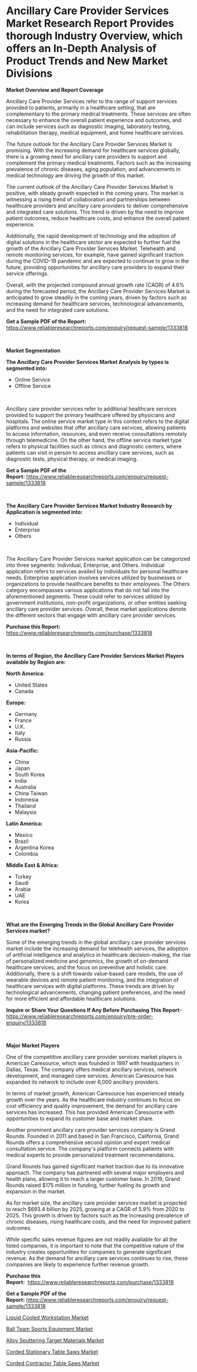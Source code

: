 <p><h1>Ancillary Care Provider Services Market Research Report Provides thorough Industry Overview, which offers an In-Depth Analysis of Product Trends and New Market Divisions</h1></p><p><strong>Market Overview and Report Coverage</strong></p>
<p><p>Ancillary Care Provider Services refer to the range of support services provided to patients, primarily in a healthcare setting, that are complementary to the primary medical treatments. These services are often necessary to enhance the overall patient experience and outcomes, and can include services such as diagnostic imaging, laboratory testing, rehabilitation therapy, medical equipment, and home healthcare services.</p><p>The future outlook for the Ancillary Care Provider Services Market is promising. With the increasing demand for healthcare services globally, there is a growing need for ancillary care providers to support and complement the primary medical treatments. Factors such as the increasing prevalence of chronic diseases, aging population, and advancements in medical technology are driving the growth of this market.</p><p>The current outlook of the Ancillary Care Provider Services Market is positive, with steady growth expected in the coming years. The market is witnessing a rising trend of collaboration and partnerships between healthcare providers and ancillary care providers to deliver comprehensive and integrated care solutions. This trend is driven by the need to improve patient outcomes, reduce healthcare costs, and enhance the overall patient experience.</p><p>Additionally, the rapid development of technology and the adoption of digital solutions in the healthcare sector are expected to further fuel the growth of the Ancillary Care Provider Services Market. Telehealth and remote monitoring services, for example, have gained significant traction during the COVID-19 pandemic and are expected to continue to grow in the future, providing opportunities for ancillary care providers to expand their service offerings.</p><p>Overall, with the projected compound annual growth rate (CAGR) of 4.6% during the forecasted period, the Ancillary Care Provider Services Market is anticipated to grow steadily in the coming years, driven by factors such as increasing demand for healthcare services, technological advancements, and the need for integrated care solutions.</p></p>
<p><strong>Get a Sample PDF of the Report:</strong> <a href="https://www.reliableresearchreports.com/enquiry/request-sample/1333818">https://www.reliableresearchreports.com/enquiry/request-sample/1333818</a></p>
<p>&nbsp;</p>
<p><strong>Market Segmentation</strong></p>
<p><strong>The Ancillary Care Provider Services Market Analysis by types is segmented into:</strong></p>
<p><ul><li>Online Service</li><li>Offline Service</li></ul></p>
<p>&nbsp;</p>
<p><p>Ancillary care provider services refer to additional healthcare services provided to support the primary healthcare offered by physicians and hospitals. The online service market type in this context refers to the digital platforms and websites that offer ancillary care services, allowing patients to access information, resources, and even receive consultations remotely through telemedicine. On the other hand, the offline service market type refers to physical facilities such as clinics and diagnostic centers, where patients can visit in person to access ancillary care services, such as diagnostic tests, physical therapy, or medical imaging.</p></p>
<p><strong>Get a Sample PDF of the Report:</strong>&nbsp;<a href="https://www.reliableresearchreports.com/enquiry/request-sample/1333818">https://www.reliableresearchreports.com/enquiry/request-sample/1333818</a></p>
<p>&nbsp;</p>
<p><strong>The Ancillary Care Provider Services Market Industry Research by Application is segmented into:</strong></p>
<p><ul><li>Individual</li><li>Enterprise</li><li>Others</li></ul></p>
<p>&nbsp;</p>
<p><p>The Ancillary Care Provider Services market application can be categorized into three segments: Individual, Enterprise, and Others. Individual application refers to services availed by individuals for personal healthcare needs. Enterprise application involves services utilized by businesses or organizations to provide healthcare benefits to their employees. The Others category encompasses various applications that do not fall into the aforementioned segments. These could refer to services utilized by government institutions, non-profit organizations, or other entities seeking ancillary care provider services. Overall, these market applications denote the different sectors that engage with ancillary care provider services.</p></p>
<p><strong>Purchase this Report:</strong>&nbsp; <a href="https://www.reliableresearchreports.com/purchase/1333818">https://www.reliableresearchreports.com/purchase/1333818</a></p>
<p>&nbsp;</p>
<p><strong>In terms of Region, the Ancillary Care Provider Services Market Players available by Region are:</strong></p>
<p>
    <p> <strong> North America: </strong>
        <ul>
            <li>United States</li>
            <li>Canada</li>
        </ul>
        </p> 
    <p> <strong> Europe: </strong>
        <ul>
            <li>Germany</li>
            <li>France</li>
            <li>U.K.</li>
            <li>Italy</li>
            <li>Russia</li>
        </ul>
        </p> 
    <p> <strong> Asia-Pacific: </strong>
        <ul>
            <li>China</li>
            <li>Japan</li>
            <li>South Korea</li>
            <li>India</li>
            <li>Australia</li>
            <li>China Taiwan</li>
            <li>Indonesia</li>
            <li>Thailand</li>
            <li>Malaysia</li>
        </ul>
        </p> 
    <p> <strong> Latin America: </strong>
        <ul>
            <li>Mexico</li>
            <li>Brazil</li>
            <li>Argentina Korea</li>
            <li>Colombia</li>
        </ul>
        </p> 
    <p> <strong> Middle East & Africa: </strong>
        <ul>
            <li>Turkey</li>
            <li>Saudi</li>
            <li>Arabia</li>
            <li>UAE</li>
            <li>Korea</li>
        </ul>
    </p>
    </p>
<p>&nbsp;</p>
<p><strong>What are the Emerging Trends in the Global Ancillary Care Provider Services market?</strong></p>
<p><p>Some of the emerging trends in the global ancillary care provider services market include the increasing demand for telehealth services, the adoption of artificial intelligence and analytics in healthcare decision-making, the rise of personalized medicine and genomics, the growth of on-demand healthcare services, and the focus on preventive and holistic care. Additionally, there is a shift towards value-based care models, the use of wearable devices and remote patient monitoring, and the integration of healthcare services with digital platforms. These trends are driven by technological advancements, changing patient preferences, and the need for more efficient and affordable healthcare solutions.</p></p>
<p><strong>Inquire or Share Your Questions If Any Before Purchasing This Report</strong>- <a href="https://www.reliableresearchreports.com/enquiry/pre-order-enquiry/1333818">https://www.reliableresearchreports.com/enquiry/pre-order-enquiry/1333818</a></p>
<p>&nbsp;</p>
<p><strong>Major Market Players</strong></p>
<p><p>One of the competitive ancillary care provider services market players is American Caresource, which was founded in 1997 with headquarters in Dallas, Texas. The company offers medical ancillary services, network development, and managed care services. American Caresource has expanded its network to include over 6,000 ancillary providers.</p><p>In terms of market growth, American Caresource has experienced steady growth over the years. As the healthcare industry continues to focus on cost efficiency and quality improvement, the demand for ancillary care services has increased. This has provided American Caresource with opportunities to expand its customer base and market share.</p><p>Another prominent ancillary care provider services company is Grand Rounds. Founded in 2011 and based in San Francisco, California, Grand Rounds offers a comprehensive second opinion and expert medical consultation service. The company's platform connects patients with medical experts to provide personalized treatment recommendations.</p><p>Grand Rounds has gained significant market traction due to its innovative approach. The company has partnered with several major employers and health plans, allowing it to reach a larger customer base. In 2019, Grand Rounds raised $175 million in funding, further fueling its growth and expansion in the market.</p><p>As for market size, the ancillary care provider services market is projected to reach $693.4 billion by 2025, growing at a CAGR of 5.9% from 2020 to 2025. This growth is driven by factors such as the increasing prevalence of chronic diseases, rising healthcare costs, and the need for improved patient outcomes.</p><p>While specific sales revenue figures are not readily available for all the listed companies, it is important to note that the competitive nature of the industry creates opportunities for companies to generate significant revenue. As the demand for ancillary care services continues to rise, these companies are likely to experience further revenue growth.</p></p>
<p><strong>Purchase this Report:</strong>&nbsp;&nbsp;<a href="https://www.reliableresearchreports.com/purchase/1333818">https://www.reliableresearchreports.com/purchase/1333818</a></p>
<p></p>
<p><strong>Get a Sample PDF of the Report:</strong>&nbsp;<a href="https://www.reliableresearchreports.com/enquiry/request-sample/1333818">https://www.reliableresearchreports.com/enquiry/request-sample/1333818</a></p>
<p><p><a href="https://medium.com/@adellalesch/liquid-cooled-workstation-market-size-growth-forecast-2023-2030-2f44ac9a16f1">Liquid Cooled Workstation Market</a></p><p><a href="https://github.com/amae102299/Market-Research-Report-List-1/blob/main/ball-team-sports-equipment-market.md">Ball Team Sports Equipment Market</a></p><p><a href="https://github.com/sndrkn/Market-Research-Report-List-1/blob/main/alloy-sputtering-target-materials-market.md">Alloy Sputtering Target Materials Market</a></p><p><a href="https://www.linkedin.com/pulse/corded-stationary-table-saws-market-challenges-opportunities-zfsce/">Corded Stationary Table Saws Market</a></p><p><a href="https://www.linkedin.com/pulse/corded-contractor-table-saws-market-insights-players-forecast-n817e/">Corded Contractor Table Saws Market</a></p></p>